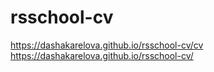 # rsschool-cv
https://dashakarelova.github.io/rsschool-cv/cv
https://dashakarelova.github.io/rsschool-cv/
